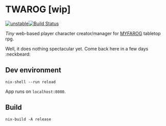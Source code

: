 # TWAROG [wip]

[![unstable](http://badges.github.io/stability-badges/dist/unstable.svg)](http://github.com/badges/stability-badges)[![Build Status](https://travis-ci.org/rszczers/Twarog.svg?branch=master)](https://travis-ci.org/rszczers/Twarog)

*Tiny* web-based player character creator/manager for [MYFAROG](https://myfarog.org/) tabletop rpg.

Well, it does nothing spectacular yet. Come back here in a few days :neckbeard:

## Dev environment

```
nix-shell --run reload
```

App runs on `localhost:8080`.

## Build

```
nix-build -A release
```
